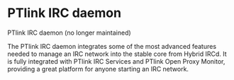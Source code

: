 PTlink IRC daemon
===========

PTlink IRC daemon (no longer maintained)

The PTlink IRC daemon integrates some of the most advanced features needed to manage an IRC network into the stable core from Hybrid IRCd. It is fully integrated with PTlink IRC Services and PTlink Open Proxy Monitor, providing a great platform for anyone starting an IRC network.
